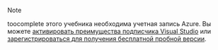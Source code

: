 
> [!NOTE]
> toocomplete этого учебника необходима учетная запись Azure. Вы можете <a href="/pricing/member-offers/msdn-benefits-details/" target="_blank">активировать преимущества подписчика Visual Studio</a> или <a href="/pricing/free-trial/" target="_blank">зарегистрироваться для получения бесплатной пробной версии</a>.
> 
> 


